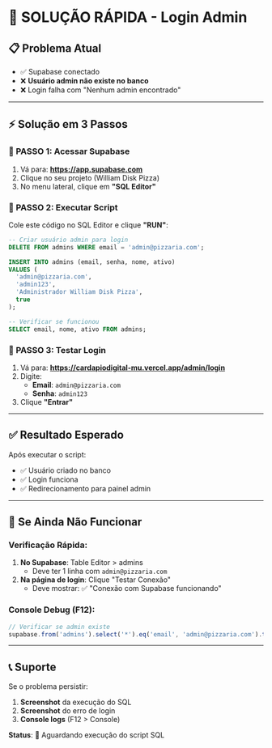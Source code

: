 # 🚀 SOLUÇÃO RÁPIDA - Login Admin

## 📋 Problema Atual
- ✅ Supabase conectado
- ❌ **Usuário admin não existe no banco**
- ❌ Login falha com "Nenhum admin encontrado"

---

## ⚡ Solução em 3 Passos

### 🔹 PASSO 1: Acessar Supabase
1. Vá para: **https://app.supabase.com**
2. Clique no seu projeto (William Disk Pizza)
3. No menu lateral, clique em **"SQL Editor"**

### 🔹 PASSO 2: Executar Script
Cole este código no SQL Editor e clique **"RUN"**:

```sql
-- Criar usuário admin para login
DELETE FROM admins WHERE email = 'admin@pizzaria.com';

INSERT INTO admins (email, senha, nome, ativo) 
VALUES (
  'admin@pizzaria.com',
  'admin123',
  'Administrador William Disk Pizza',
  true
);

-- Verificar se funcionou
SELECT email, nome, ativo FROM admins;
```

### 🔹 PASSO 3: Testar Login
1. Vá para: **https://cardapiodigital-mu.vercel.app/admin/login**
2. Digite:
   - **Email**: `admin@pizzaria.com`
   - **Senha**: `admin123`
3. Clique **"Entrar"**

---

## ✅ Resultado Esperado

Após executar o script:
- ✅ Usuário criado no banco
- ✅ Login funciona
- ✅ Redirecionamento para painel admin

---

## 🚨 Se Ainda Não Funcionar

### Verificação Rápida:
1. **No Supabase**: Table Editor > admins
   - Deve ter 1 linha com `admin@pizzaria.com`
2. **Na página de login**: Clique "Testar Conexão"
   - Deve mostrar: ✅ "Conexão com Supabase funcionando"

### Console Debug (F12):
```javascript
// Verificar se admin existe
supabase.from('admins').select('*').eq('email', 'admin@pizzaria.com').then(console.log)
```

---

## 📞 Suporte

Se o problema persistir:
1. **Screenshot** da execução do SQL
2. **Screenshot** do erro de login  
3. **Console logs** (F12 > Console)

**Status**: 🔧 Aguardando execução do script SQL 